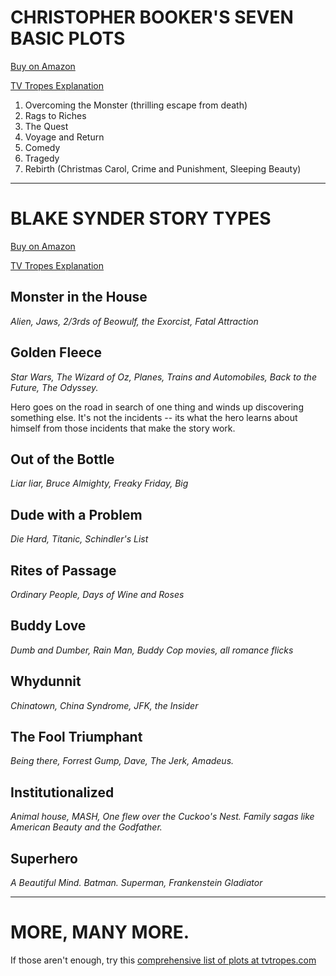 
# CHRISTOPHER BOOKER'S SEVEN BASIC PLOTS

[Buy on Amazon](http://www.amazon.com/The-Seven-Basic-Plots-Stories/dp/0826480373/)

[TV Tropes Explanation](http://tvtropes.org/pmwiki/pmwiki.php/Main/TheSevenBasicPlots)

1. Overcoming the Monster (thrilling escape from death)
2. Rags to Riches
3. The Quest
4. Voyage and Return
5. Comedy
6. Tragedy
7. Rebirth (Christmas Carol, Crime and Punishment, Sleeping Beauty)

---

# BLAKE SYNDER STORY TYPES

[Buy on Amazon](http://www.amazon.com/Save-Last-Book-Screenwriting-Youll/dp/1932907009/ref=sr_1_1?s=books&ie=UTF8&qid=1355927177&sr=1-1&keywords=save+the+cat)

[TV Tropes Explanation](http://tvtropes.org/pmwiki/pmwiki.php/Main/TenMoviePlots)

## Monster in the House 

*Alien, Jaws, 2/3rds of Beowulf, the Exorcist, Fatal Attraction*

## Golden Fleece

*Star Wars, The Wizard of Oz, Planes, Trains and Automobiles, Back to the Future, The Odyssey.*

Hero goes on the road in search of one thing and winds up discovering something else. It's not the incidents -- its what the hero learns about himself from those incidents that make the story work. 

## Out of the Bottle

*Liar liar, Bruce Almighty, Freaky Friday, Big*

## Dude with a Problem

*Die Hard, Titanic, Schindler's List*

## Rites of Passage

*Ordinary People, Days of Wine and Roses*

## Buddy Love

*Dumb and Dumber, Rain Man, Buddy Cop movies, all romance flicks*

## Whydunnit

*Chinatown, China Syndrome, JFK, the Insider*

## The Fool Triumphant

*Being there, Forrest Gump, Dave, The Jerk, Amadeus.*

## Institutionalized

*Animal house, MASH, One flew over the Cuckoo's Nest. Family sagas like American Beauty and the Godfather.*

## Superhero

*A Beautiful Mind. Batman. Superman, Frankenstein Gladiator*

---

# MORE, MANY MORE. 

If those aren't enough, try this [comprehensive list of plots at tvtropes.com](http://tvtropes.org/pmwiki/pmwiki.php/Main/Plots)